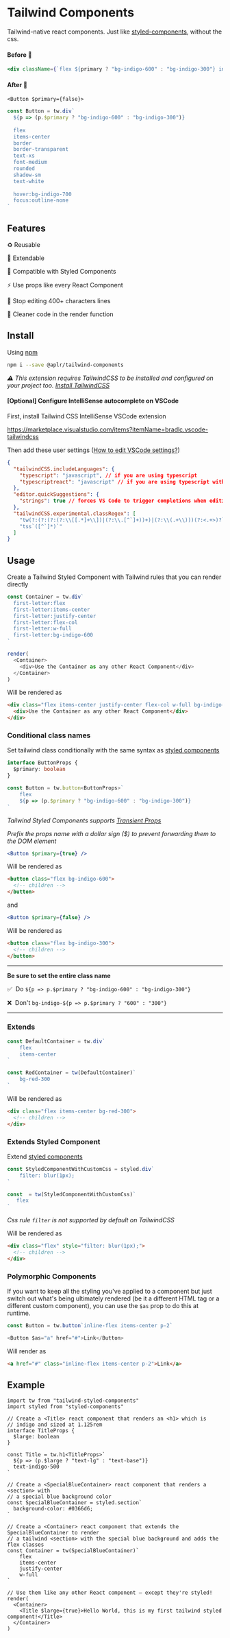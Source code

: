 # Tailwind Components

Tailwind-native react components. Just like [styled-components](https://styled-components.com), without the css.

#### Before 😬

```jsx
<div className={`flex ${primary ? "bg-indigo-600" : "bg-indigo-300"} inline-flex items-center border border-transparent text-xs font-medium rounded shadow-sm text-white hover:bg-indigo-700 focus:outline-none`}>
```

#### After 🥳

`<Button $primary={false}>`

```ts
const Button = tw.div`
  ${p => (p.$primary ? "bg-indigo-600" : "bg-indigo-300")}
  
  flex
  items-center
  border
  border-transparent
  text-xs
  font-medium
  rounded
  shadow-sm
  text-white
  
  hover:bg-indigo-700
  focus:outline-none
`
```

## Features

♻️ Reusable

🧩 Extendable

💅 Compatible with Styled Components

⚡️ Use props like every React Component

🤯 Stop editing 400+ characters lines

🧘 Cleaner code in the render function

## Install

Using [npm](http://npmjs.org/package/tailwind-styled-components)

```bash
npm i --save @aplr/tailwind-components
```

_⚠️ This extension requires TailwindCSS to be installed and configured on your project too. [Install TailwindCSS](https://tailwindcss.com/docs/installation)_

#### [Optional] Configure IntelliSense autocomplete on VSCode

First, install Tailwind CSS IntelliSense VSCode extension

https://marketplace.visualstudio.com/items?itemName=bradlc.vscode-tailwindcss

Then add these user settings ([How to edit VSCode settings?](https://code.visualstudio.com/docs/getstarted/settings))

```json
{
  "tailwindCSS.includeLanguages": {
    "typescript": "javascript", // if you are using typescript
    "typescriptreact": "javascript" // if you are using typescript with react
  },
  "editor.quickSuggestions": {
    "strings": true // forces VS Code to trigger completions when editing "string" content
  },
  "tailwindCSS.experimental.classRegex": [
    "tw(?:(?:(?:(?:\\[[.*]+\\])|(?:\\.[^`]+))+)|(?:\\(.+\\)))(?:<.+>)?`([^`]*)`",
    "tss`([^`]*)`"
  ]
}
```

## Usage

Create a Tailwind Styled Component with Tailwind rules that you can render directly

```ts
const Container = tw.div`
  first-letter:flex
  first-letter:items-center
  first-letter:justify-center
  first-letter:flex-col
  first-letter:w-full
  first-letter:bg-indigo-600
`
```

```js
render(
  <Container>
    <div>Use the Container as any other React Component</div>
  </Container>
)
```

Will be rendered as

```html
<div class="flex items-center justify-center flex-col w-full bg-indigo-600">
  <div>Use the Container as any other React Component</div>
</div>
```

### Conditional class names

Set tailwind class conditionally with the same syntax as [styled components](https://styled-components.com/docs/basics#adapting-based-on-props)

```ts
interface ButtonProps {
  $primary: boolean
}

const Button = tw.button<ButtonProps>`
    flex
    ${p => (p.$primary ? "bg-indigo-600" : "bg-indigo-300")}
`
```

_Tailwind Styled Components supports [Transient Props](https://styled-components.com/docs/api#transient-props)_

_Prefix the props name with a dollar sign ($) to prevent forwarding them to the DOM element_

```jsx
<Button $primary={true} />
```

Will be rendered as

```html
<button class="flex bg-indigo-600">
  <!-- children -->
</button>
```

and

```jsx
<Button $primary={false} />
```

Will be rendered as

```html
<button class="flex bg-indigo-300">
  <!-- children -->
</button>
```

---

**Be sure to set the entire class name**

✅ &nbsp;Do `${p => p.$primary ? "bg-indigo-600" : "bg-indigo-300"}`

❌ &nbsp;Don't `bg-indigo-${p => p.$primary ? "600" : "300"}`

---

### Extends

```js
const DefaultContainer = tw.div`
    flex
    items-center
`
```

```js
const RedContainer = tw(DefaultContainer)`
    bg-red-300
`
```

Will be rendered as

```html
<div class="flex items-center bg-red-300">
  <!-- children -->
</div>
```

### Extends Styled Component

Extend [styled components](https://github.com/styled-components/styled-components)

```js
const StyledComponentWithCustomCss = styled.div`
    filter: blur(1px);
`

const  = tw(StyledComponentWithCustomCss)`
   flex
`
```

_Css rule `filter` is not supported by default on TailwindCSS_

Will be rendered as

```html
<div class="flex" style="filter: blur(1px);">
  <!-- children -->
</div>
```

### Polymorphic Components

If you want to keep all the styling you've applied to a component but just switch out what's being ultimately rendered (be it a different HTML tag or a different custom component), you can use the `$as` prop to do this at runtime.

```js
const Button = tw.button`inline-flex items-center p-2`

<Button $as="a" href="#">Link</Button>
```

Will render as

```html
<a href="#" class="inline-flex items-center p-2">Link</a>
```

## Example

```tsx
import tw from "tailwind-styled-components"
import styled from "styled-components"

// Create a <Title> react component that renders an <h1> which is
// indigo and sized at 1.125rem
interface TitleProps {
  $large: boolean
}

const Title = tw.h1<TitleProps>`
  ${p => (p.$large ? "text-lg" : "text-base")}
  text-indigo-500
`

// Create a <SpecialBlueContainer> react component that renders a <section> with
// a special blue background color
const SpecialBlueContainer = styled.section`
  background-color: #0366d6;
`

// Create a <Container> react component that extends the SpecialBlueContainer to render
// a tailwind <section> with the special blue background and adds the flex classes
const Container = tw(SpecialBlueContainer)`
    flex
    items-center
    justify-center
    w-full
`

// Use them like any other React component – except they're styled!
render(
  <Container>
    <Title $large={true}>Hello World, this is my first tailwind styled component!</Title>
  </Container>
)
```
